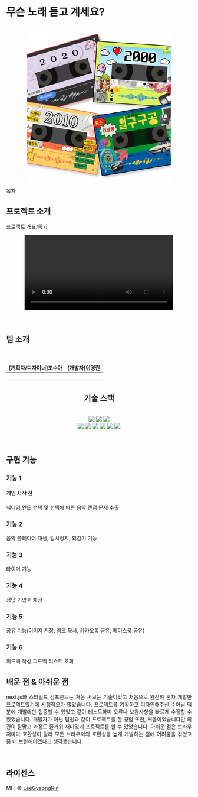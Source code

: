 # 무슨 노래 듣고 계세요?

<p align="center">
  <br>
  <img src="./src/assets/images/main.png">
  <br>
</p> 

목차

## 프로젝트 소개

<p align="justify">
프로젝트 개요/동기
</p>

<p align="center">
  <video width="80%" src="https://user-images.githubusercontent.com/66896175/227681772-cd06e024-ecdd-4581-a0af-da979a975713.mp4">
</p>
<br>

## 팀 소개
<br>
<div align="center">
  
|[기획자/디자이너]조수아|[개발자]이경린|
|:-:|:-:|
|<img width=120 src="">|<img width=120 src="">|



## 기술 스택
<br/>

<div>

 <img src="https://img.shields.io/badge/HTML5-E34F26?style=flat-square&logo=HTML5&logoColor=white">
 <img src="https://img.shields.io/badge/CSS3-1572B6?style=flat-square&logo=CSS3&logoColor=white">
 <img src="https://img.shields.io/badge/Javascript-F7DF1E?style=flat-square&logo=Javascript&logoColor=white">
</div>

 <img src="https://img.shields.io/badge/React-61DAFB?style=flat-square&logo=React&logoColor=white">
 <img src="https://img.shields.io/badge/Next-000000?style=flat-square&logo=nextdotjs&logoColor=white">
 <img src="https://img.shields.io/badge/StyledComponents-DB7093?style=flat-square&logo=StyledComponents&logoColor=white">

 <img src="https://img.shields.io/badge/Redux-764ABC?style=flat-square&logo=redux&logoColor=white">

   <img src="https://img.shields.io/badge/Firebase-FFCA28?style=flat-square&logo=firebase&logoColor=white">
   <img src="https://img.shields.io/badge/Vercel-000000?style=flat-square&logo=vercel&logoColor=white">
</div>

<br/>


<br>

## 구현 기능

### 기능 1
#### 게임 시작 전

닉네임,연도 선택 및 선택에 따른 음악 랜덤 문제 추출 
### 기능 2
음악 플레이어 재생, 일시정지, 되감기 기능
### 기능 3
타이머 기능
### 기능 4
정답 기입후 채점
### 기능 5 
공유 기능(이미지 저장, 링크 복사, 카카오톡 공유, 페이스북 공유)
### 기능 6
피드백 작성
피드백 리스트 조회
<br>

## 배운 점 & 아쉬운 점

<p align="justify">
next.js와 스타일드 컴포넌트는 처음 써보는 기술이었고 처음으로 완전히 혼자 개발한 프로젝트였기에 시행착오가 많았습니다. 프로젝트를 기획하고 디자인해주신 수아님 덕분에 개발에만 집중할 수 있었고 같이 테스트하며 오류나 보완사항을 빠르게 수정할 수 있었습니다. 개발자가 아닌 팀원과 같이 프로젝트를 한 경험 또한, 처음이었습니다만 의견이 잘맞고 과정도 즐거워 재미있게 프로젝트를 할 수 있었습니다.
아쉬운 점은 브라우저마다 호환성이 달라 모든 브라우저의 호환성을 높게 개발하는 점에 어려움을 겪었고 좀 더 보완해야겠다고 생각했습니다. 
</p>

<br>

## 라이센스

MIT &copy; [LeeGyeongRin](mailto:dlrudfls02@gmail.com)

<!-- Stack Icon Refernces -->

[react]: /src/assets/stack/react.png
[next]: /src/assets/stack/nextjs.svg
[redux]: /src/assets/stack/redux.png
[styled]: /src/assets/stack/styled-components.png
[fire]: /src/assets/stack/firebase.svg
[video]: https://user-images.githubusercontent.com/66896175/227681772-cd06e024-ecdd-4581-a0af-da979a975713.mp4


